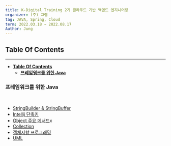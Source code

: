 ```yaml
---
title: K-Digital Training 2기 클라우드 기반 백엔드 엔지니어링
organizer: (주) 그렙
tag: JAVA, Spring, Cloud
term: 2022.03.18 ~ 2022.08.17
Author: Jung
---
```


## **Table Of Contents**

---

- [**Table Of Contents**](#table-of-contents)
  - [**프레임워크를 위한 Java**](#프레임워크를-위한-java)

### **프레임워크를 위한 Java**

</br>

- [StringBuilder & StringBuffer](./java_for_framework/stringBuilder-stringBuffer.md)
- [Intellij 단축키](./java_for_framework/intellij_shorcut.md)
- [Object 주요 메서드](./java_for_framework/object.md)x
- [Collection](./java_for_framework/collections.md)
- [객체지향 프로그래밍](./java_for_framework/oop.md)
- [UML](./java_for_framework/uml.md)

